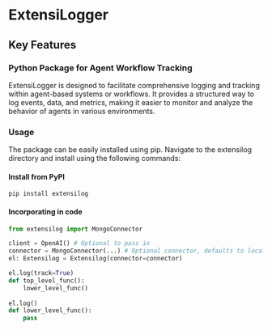 # ExtensiLogger 
## Key Features
### Python Package for Agent Workflow Tracking

ExtensiLogger is designed to facilitate comprehensive logging and tracking within agent-based systems or workflows. It provides a structured way to log events, data, and metrics, making it easier to monitor and analyze the behavior of agents in various environments.

### Usage 

The package can be easily installed using pip. Navigate to the extensilog directory and install using the following commands:

#### Install from PyPI
`pip install extensilog`

#### Incorporating in code

```python
from extensilog import MongoConnector

client = OpenAI() # Optional to pass in
connector = MongoConnector(...) # Optional connector, defaults to local
el: Extensilog = Extensilog(connector=connector)

el.log(track=True)
def top_level_func():
    lower_level_func()
    
el.log()
def lower_level_func():
    pass
```

